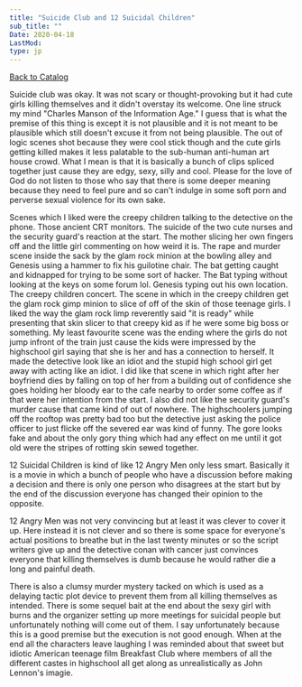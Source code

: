 ```yaml
---
title: "Suicide Club and 12 Suicidal Children"
sub_title: ""
Date: 2020-04-18
LastMod:
type: jp
---
```


[Back to Catalog](/)

Suicide club was okay. It was not scary or thought-provoking but it had cute girls killing themselves and it didn't overstay its welcome. One line struck my mind "Charles Manson of the Information Age." I guess that is what the premise of this thing is except it is not plausible and it is not meant to be plausible which still doesn't excuse it from not being plausible. The out of logic scenes shot because they were cool stick though and the cute girls getting killed makes it less palatable to the sub-human anti-human art house crowd. What I mean is that it is basically a bunch of clips spliced together just cause they are edgy, sexy, silly and cool. Please for the love of God do not listen to those who say that there is some deeper meaning because they need to feel pure and so can't indulge in some soft porn and perverse sexual violence for its own sake.

Scenes which I liked were the creepy children talking to the detective on the phone. Those ancient CRT monitors. The suicide of the two cute nurses and the security guard's reaction at the start. The mother slicing her own fingers off and the little girl commenting on how weird it is. The rape and murder scene inside the sack by the glam rock minion at the bowling alley and Genesis using a hammer to fix his guilotine chair. The bat getting caught and kidnapped for trying to be some sort of hacker. The Bat typing without looking at the keys on some forum lol. Genesis typing out his own location. The creepy children concert. The scene in which in the creepy children get the glam rock gimp minion to slice of off of the skin of those teenage girls. I liked the way the glam rock limp reverently said "it is ready" while presenting that skin slicer to that creepy kid as if he were some big boss or something. My least favourite scene was the ending where the girls do not jump infront of the train just cause the kids were impressed by the highschool girl saying that she is her and has a connection to herself. It made the detective look like an idiot and the stupid high school girl get away with acting like an idiot. I did like that scene in which right after her boyfriend dies by falling on top of her from a building out of confidence she goes holding her bloody ear to the cafe nearby to order some coffee as if that were her intention from the start. I also did not like the security guard's murder cause that came kind of out of nowhere. The highschoolers jumping off the rooftop was pretty bad too but the detective just asking the police officer to just flicke off the severed ear was kind of funny. The gore looks fake and about the only gory thing which had any effect on me until it got old were the stripes of rotting skin sewed together.

12 Suicidal Children is kind of like 12 Angry Men only less smart. Basically it is a movie in which a bunch of people who have a discussion before making a decision and there is only one person who disagrees at the start but by the end of the discussion everyone has changed their opinion to the opposite.

12 Angry Men was not very convincing but at least it was clever to cover it up. Here instead it is not clever and so there is some space for everyone's actual positions to breathe but in the last twenty minutes or so the script writers give up and the detective conan with cancer just convinces everyone that killing themselves is dumb because he would rather die a long and painful death.

There is also a clumsy murder mystery tacked on which is used as a delaying tactic plot device to prevent them from all killing themselves as intended. There is some sequel bait at the end about the sexy girl with burns and the organizer setting up more meetings for suicidal people but unfortunately nothing will come out of them. I say unfortunately because this is a good premise but the execution is not good enough. When at the end all the characters leave laughing I was reminded about that sweet but idiotic American teenage film Breakfast Club where members of all the different castes in highschool all get along as unrealistically as John Lennon's imagie.
